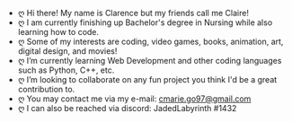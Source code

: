 - ღ Hi there! My name is Clarence but my friends call me Claire!
- ღ I am currently finishing up Bachelor's degree in Nursing while also learning how to code.
- ღ Some of my interests are coding, video games, books, animation, art, digital design, and movies!
- ღ I’m currently learning Web Development and other coding languages such as Python, C++, etc.
- ღ I’m looking to collaborate on any fun project you think I'd be a great contribution to.
- ღ You may contact me via my e-mail: cmarie.go97@gmail.com
- ღ I can also be reached via discord: JadedLabyrinth #1432

<!---
cmariego97/cmariego97 is a ✨ special ✨ repository because its `README.md` (this file) appears on your GitHub profile.
You can click the Preview link to take a look at your changes.
--->
